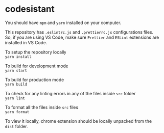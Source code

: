 # codesistant
You should have `npm` and `yarn` installed on your computer.  
  
  
This repository has `.eslintrc.js` and `.prettierrc.js` configurations files. So, if you are using VS Code, make sure `Prettier` and `ESLint` extensions are installed in VS Code. 

To setup the repository locally    
`yarn install` 
     
To build for development mode    
`yarn start` 
     
To build for production mode    
`yarn build`  

To check for any linting errors in any of the files inside `src` folder  
`yarn lint`  
  
To format all the files inside `src` files  
 `yarn format`
   
To view it locally, chrome extension should be locally unpacked from the `dist` folder.  
